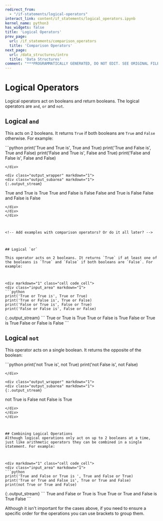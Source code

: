 ```yaml
---
redirect_from:
  - "/if-statements/logical-operators"
interact_link: content/if_statements/logical_operators.ipynb
kernel_name: python3
has_widgets: false
title: 'Logical Operators'
prev_page:
  url: /if_statements/comparison_operators
  title: 'Comparison Operators'
next_page:
  url: /data_structures/intro
  title: 'Data Structures'
comment: "***PROGRAMMATICALLY GENERATED, DO NOT EDIT. SEE ORIGINAL FILES IN /content***"
---
```

# Logical Operators

Logical operators act on booleans and return booleans. The logical operators are `and`, `or` and `not`. 

<!--- Maybe mention bitwise operations? Python doesn't expose these in the Standard Library afaik, but just so that they are aware of the difference -->



## Logical `and`



This acts on 2 booleans. It returns `True` if both booleans are `True` and `False` otherwise. For example:



<div markdown="1" class="cell code_cell">
<div class="input_area" markdown="1">
```python
print('True and True is', True and True)
print('True and False is', True and False)
print('False and True is', False and True)
print('False and False is', False and False)

```
</div>

<div class="output_wrapper" markdown="1">
<div class="output_subarea" markdown="1">
{:.output_stream}
```
True and True is True
True and False is False
False and True is False
False and False is False
```
</div>
</div>
</div>



<!-- Add examples with comparison operators? Or do it all later? -->



## Logical `or`

This operator acts on 2 booleans. It returns `True` if at least one of the booleans is `True` and `False` if both booleans are `False`. For example:



<div markdown="1" class="cell code_cell">
<div class="input_area" markdown="1">
```python
print('True or True is', True or True)
print('True or False is', True or False)
print('False or True is', False or True)
print('False or False is', False or False)

```
</div>

<div class="output_wrapper" markdown="1">
<div class="output_subarea" markdown="1">
{:.output_stream}
```
True or True is True
True or False is True
False or True is True
False or False is False
```
</div>
</div>
</div>



## Logical `not`
This operator acts on a single boolean. It returns the opposite of the boolean:



<div markdown="1" class="cell code_cell">
<div class="input_area" markdown="1">
```python
print('not True is', not True)
print('not False is', not False)

```
</div>

<div class="output_wrapper" markdown="1">
<div class="output_subarea" markdown="1">
{:.output_stream}
```
not True is False
not False is True
```
</div>
</div>
</div>



## Combining Logical Operations
Although logical operations only act on up to 2 booleans at a time, just like arithmetic operators they can be combined in a single statement. For example:



<div markdown="1" class="cell code_cell">
<div class="input_area" markdown="1">
```python
print('True and False or True is ', True and False or True)
print('True or True and False is', True or True and False)
print(not True or True and False)

```
</div>

<div class="output_wrapper" markdown="1">
<div class="output_subarea" markdown="1">
{:.output_stream}
```
True and False or True is  True
True or True and False is True
False
```
</div>
</div>
</div>



<!---The order in which the logical operators are executed if no brackets are used is: `not`, `and`, `or`.

If you want to control the order in which the operators execute you can use brackets: --->



Although it isn't important for the cases above, if you need to ensure a specific order for the operations you can use brackets to group them.

